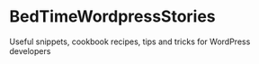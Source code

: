 BedTimeWordpressStories
=======================

Useful snippets, cookbook recipes, tips and tricks for WordPress developers
